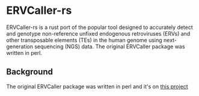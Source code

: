 # ERVCaller-rs
ERVCaller-rs is a rust port of the popular tool designed to accurately detect and genotype non-reference unfixed endogenous retroviruses (ERVs) and other transposable elements (TEs) in the human genome using next-generation sequencing (NGS) data. The original ERVCaller package was written in perl. 


## Background
The original ERVCaller package was written in perl and it's on [this project](https://github.com/xunchen85/ERVcaller)
